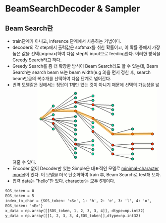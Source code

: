 # BeamSearchDecoder & Sampler

## Beam Search란
- train단계가 아니고, inference 단계에서 사용하는 기법이다.
- decoder의 각 step에서 출력값은 softmax를 취한 확률이고, 이 확률 중에서 가장 높은 값을 선택(argmax)하여 다음 step의 input으로 feeding한다. 이러한 방식을 Greedy Search라고 하다.
- Greedy Search를 좀 더 확장한 방식이 Beam Search라도 할 수 있는데, Beam Search는 search beam 또는 beam width(e.g 3)을 먼저 정한 후, search beam만큼의 복수개를 선택하여 다음 단계로 넘어간다.
- 번역 모델같은 것에서는 정답이 1개만 있는 것이 아니기 때문에 선택의 가능성을 넓혀줄 수 있다.
![decode](./beam-search.png)
- Encoder 없이 Decoder만 있는 Simple은 대표적인 모델로 [minimal-character model](https://gist.github.com/karpathy/d4dee566867f8291f086)이 있다. 이 모델을 더욱 단순화하여 train 후, Beam Search로 test해 보자.
- 입력 data는 "hello"만 있다. character는 모두 6개이다. 
```
SOS_token = 0
EOS_token = 5
index_to_char = {SOS_token: '<S>', 1: 'h', 2: 'e', 3: 'l', 4: 'o', EOS_token: '<E>'}
x_data = np.array([[SOS_token, 1, 2, 3, 3, 4]], dtype=np.int32)
y_data = np.array([[1, 2, 3, 3, 4,EOS_token]],dtype=np.int32)
```
